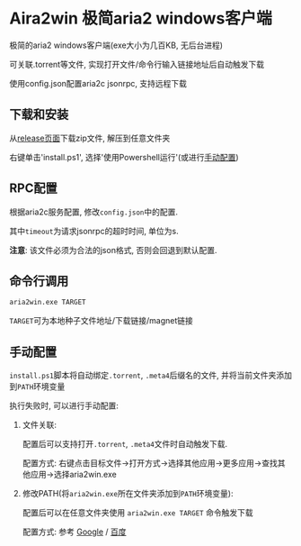 # Aira2win 极简aria2 windows客户端

极简的aria2 windows客户端(exe大小为几百KB, 无后台进程)

可关联.torrent等文件, 实现打开文件/命令行输入链接地址后自动触发下载

使用config.json配置aria2c jsonrpc, 支持远程下载


## 下载和安装

从[release页面](https://github.com/AutumnSun1996/aria2win/releases)下载zip文件, 解压到任意文件夹

右键单击'install.ps1', 选择'使用Powershell运行'(或进行[手动配置](#手动配置))

## RPC配置

根据aria2c服务配置, 修改`config.json`中的配置.

其中`timeout`为请求jsonrpc的超时时间, 单位为s.

**注意**: 该文件必须为合法的json格式, 否则会回退到默认配置.


## 命令行调用

```cmd
aria2win.exe TARGET
```
`TARGET`可为本地种子文件地址/下载链接/magnet链接


## 手动配置

`install.ps1`脚本将自动绑定`.torrent`, `.meta4`后缀名的文件, 并将当前文件夹添加到`PATH`环境变量

执行失败时, 可以进行手动配置:

1. 文件关联:
   
    配置后可以支持打开`.torrent`, `.meta4`文件时自动触发下载.

    配置方式: 右键点击目标文件->打开方式->选择其他应用->更多应用->查找其他应用->选择aria2win.exe

2. 修改PATH(将`aria2win.exe`所在文件夹添加到`PATH`环境变量):

    配置后可以在任意文件夹使用 `aria2win.exe TARGET` 命令触发下载
   
    配置方式: 参考 [Google](https://www.google.com.hk/search?q=windows+%E6%B7%BB%E5%8A%A0PATH) / [百度](https://www.baidu.com/s?ie=utf-8&wd=windows%20%E6%B7%BB%E5%8A%A0PATH)
